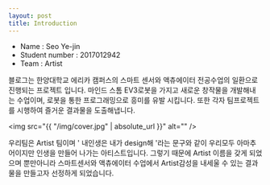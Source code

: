 ```yaml
---
layout: post
title: Introduction
---
```



- Name : Seo Ye-jin
- Student number : 2017012942
- Team : Artist 


블로그는 한양대학교 에리카 캠퍼스의 스마트 센서와 액츄에이터 전공수업의 일환으로 진행되는 프로젝트 입니다. 마인드 스톰 EV3로봇을 가지고 새로운 창작물을 개발해내는 수업이며, 로봇을 통한 프로그래밍으로 흥미를 유발 시킵니다. 또한 각자 팀프로젝트를 시행하여 즐거운 결과물을 도출해냅니다.  


<img src="{{ "/img/cover.jpg" | absolute_url }}" alt="" />

우리팀은 Artist 팀이며 ' 내인생은 내가 design해 '라는 문구와 같이 우리모두 아마추어이지만 인생을 만들어 나가는 아티스트입니다. 
그렇기 때문에 Artist 이름을 갖게 되었으며 뿐만아니라 스마트센서와 액츄에이터 수업에서 Artist감성을 내세울 수 있는 결과물을 만들고자 선정하게 되었습니다.  
